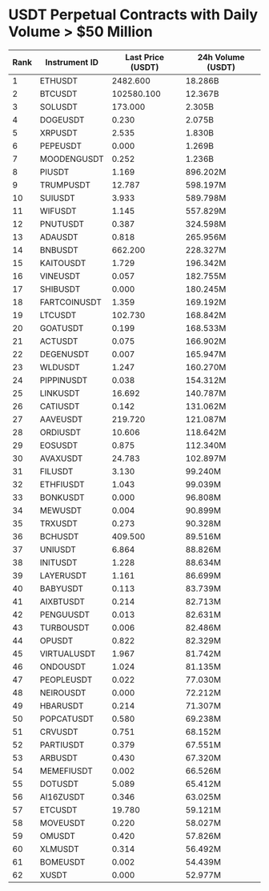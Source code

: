 # USDT Perpetual Contracts with Daily Volume > $50 Million

| Rank | Instrument ID | Last Price (USDT) | 24h Volume (USDT) |
|------|---------------|-------------------|-------------------|
| 1 | ETHUSDT | 2482.600 | 18.286B |
| 2 | BTCUSDT | 102580.100 | 12.367B |
| 3 | SOLUSDT | 173.000 | 2.305B |
| 4 | DOGEUSDT | 0.230 | 2.075B |
| 5 | XRPUSDT | 2.535 | 1.830B |
| 6 | PEPEUSDT | 0.000 | 1.269B |
| 7 | MOODENGUSDT | 0.252 | 1.236B |
| 8 | PIUSDT | 1.169 | 896.202M |
| 9 | TRUMPUSDT | 12.787 | 598.197M |
| 10 | SUIUSDT | 3.933 | 589.798M |
| 11 | WIFUSDT | 1.145 | 557.829M |
| 12 | PNUTUSDT | 0.387 | 324.598M |
| 13 | ADAUSDT | 0.818 | 265.956M |
| 14 | BNBUSDT | 662.200 | 228.327M |
| 15 | KAITOUSDT | 1.729 | 196.342M |
| 16 | VINEUSDT | 0.057 | 182.755M |
| 17 | SHIBUSDT | 0.000 | 180.245M |
| 18 | FARTCOINUSDT | 1.359 | 169.192M |
| 19 | LTCUSDT | 102.730 | 168.842M |
| 20 | GOATUSDT | 0.199 | 168.533M |
| 21 | ACTUSDT | 0.075 | 166.902M |
| 22 | DEGENUSDT | 0.007 | 165.947M |
| 23 | WLDUSDT | 1.247 | 160.270M |
| 24 | PIPPINUSDT | 0.038 | 154.312M |
| 25 | LINKUSDT | 16.692 | 140.787M |
| 26 | CATIUSDT | 0.142 | 131.062M |
| 27 | AAVEUSDT | 219.720 | 121.087M |
| 28 | ORDIUSDT | 10.606 | 118.642M |
| 29 | EOSUSDT | 0.875 | 112.340M |
| 30 | AVAXUSDT | 24.783 | 102.897M |
| 31 | FILUSDT | 3.130 | 99.240M |
| 32 | ETHFIUSDT | 1.043 | 99.039M |
| 33 | BONKUSDT | 0.000 | 96.808M |
| 34 | MEWUSDT | 0.004 | 90.899M |
| 35 | TRXUSDT | 0.273 | 90.328M |
| 36 | BCHUSDT | 409.500 | 89.516M |
| 37 | UNIUSDT | 6.864 | 88.826M |
| 38 | INITUSDT | 1.228 | 88.634M |
| 39 | LAYERUSDT | 1.161 | 86.699M |
| 40 | BABYUSDT | 0.113 | 83.739M |
| 41 | AIXBTUSDT | 0.214 | 82.713M |
| 42 | PENGUUSDT | 0.013 | 82.631M |
| 43 | TURBOUSDT | 0.006 | 82.486M |
| 44 | OPUSDT | 0.822 | 82.329M |
| 45 | VIRTUALUSDT | 1.967 | 81.742M |
| 46 | ONDOUSDT | 1.024 | 81.135M |
| 47 | PEOPLEUSDT | 0.022 | 77.030M |
| 48 | NEIROUSDT | 0.000 | 72.212M |
| 49 | HBARUSDT | 0.214 | 71.307M |
| 50 | POPCATUSDT | 0.580 | 69.238M |
| 51 | CRVUSDT | 0.751 | 68.152M |
| 52 | PARTIUSDT | 0.379 | 67.551M |
| 53 | ARBUSDT | 0.430 | 67.320M |
| 54 | MEMEFIUSDT | 0.002 | 66.526M |
| 55 | DOTUSDT | 5.089 | 65.412M |
| 56 | AI16ZUSDT | 0.346 | 63.025M |
| 57 | ETCUSDT | 19.780 | 59.121M |
| 58 | MOVEUSDT | 0.220 | 58.027M |
| 59 | OMUSDT | 0.420 | 57.826M |
| 60 | XLMUSDT | 0.314 | 56.492M |
| 61 | BOMEUSDT | 0.002 | 54.439M |
| 62 | XUSDT | 0.000 | 52.977M |
